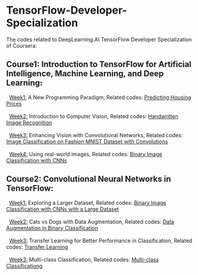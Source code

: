 # TensorFlow-Developer-Specialization

The codes related to DeepLearning.AI TensorFlow Developer Specialization of Coursera: <br />

## Course1: Introduction to TensorFlow for Artificial Intelligence, Machine Learning, and Deep Learning: 
&nbsp; <ins> Week1:</ins> A New Programming Paradigm, Related codes: [Predicting Housing Prices](Course1/Week1/C1W1_Assignment.ipynb)<br /> <br />
&nbsp; <ins> Week2:</ins> Introduction to Computer Vision, Related codes: [Handwritten Image Recognition](Course1/Week2/C1W2_Assignment.ipynb)<br /> <br />
&nbsp; <ins> Week3:</ins> Enhancing Vision with Convolutional Networks, Related codes: [Image Classification on Fashion MNIST Dataset with Convolutions](Course1/Week3/C1W3_Assignment.ipynb)<br /> <br />
&nbsp; <ins> Week4:</ins> Using real-world images, Related codes: [Binary Image Classification with CNNs](Course1/Week4/C1W4_Assignment.ipynb)

## Course2: Convolutional Neural Networks in TensorFlow:
&nbsp; <ins> Week1:</ins> Exploring a Larger Dataset, Related codes: [Binary Image Classification with CNNs with a Large Dataset](Course2/Week1/C2W1_Assignment.ipynb)<br /> <br />
&nbsp; <ins> Week2:</ins> Cats vs Dogs with Data Augmentation, Related codes: [Data Augmentation in Binary Classification](Course2/Week2/C2W2_Assignment.ipynb)<br /> <br />
&nbsp; <ins> Week3:</ins> Transfer Learning for Better Performance in Classification, Related codes: [Transfer Learning](Course2/Week3/C2W3_Assignment.ipynb)<br /> <br />
&nbsp; <ins> Week3:</ins> Multi-class Classification, Related codes: [Multi-class Classificationg](Course2/Week4/C2W4_Assignment.ipynb)<br /> <br />
